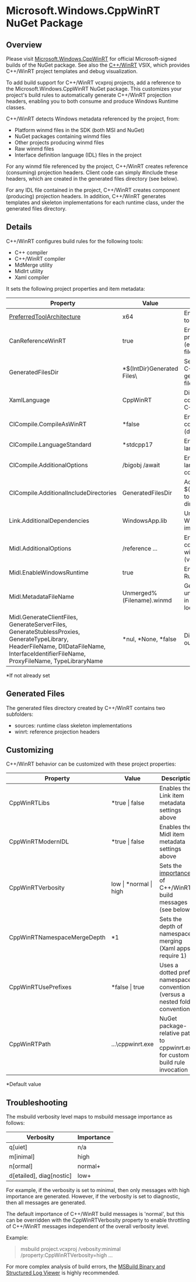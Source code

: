 # Microsoft.Windows.CppWinRT NuGet Package

## Overview

Please visit [Microsoft.Windows.CppWinRT](https://www.nuget.org/packages/Microsoft.Windows.CppWinRT/) for official Microsoft-signed builds of the NuGet package.  See also the [C++/WinRT](https://aka.ms/cppwinrt/vsix/) VSIX, which provides C++/WinRT project templates and debug visualization.

To add build support for C++/WinRT vcxproj projects, add a reference to the Microsoft.Windows.CppWinRT NuGet package.  This customizes your project's build rules to automatically generate C++/WinRT projection headers, enabling you to both consume and produce Windows Runtime classes.

C++/WinRT detects Windows metadata referenced by the project, from:
* Platform winmd files in the SDK (both MSI and NuGet)
* NuGet packages containing winmd files
* Other projects producing winmd files
* Raw winmd files
* Interface definition language (IDL) files in the project 

For any winmd file referenced by the project, C++/WinRT creates reference (consuming) projection headers.  Client code can simply #include these headers, which are created in the generated files directory (see below).

For any IDL file contained in the project, C++/WinRT creates component (producing) projection headers.  In addition, C++/WinRT generates templates and skeleton implementations for each runtime class, under the generated files directory.

## Details

C++/WinRT configures build rules for the following tools:
* C++ compiler
* C++/WinRT compiler
* MdMerge utility
* Midlrt utility
* Xaml compiler

It sets the following project properties and item metadata:

| Property | Value | Description |
|-|-|-|
| [PreferredToolArchitecture](https://docs.microsoft.com/en-us/cpp/build/msbuild-visual-cpp-overview?view=vs-2017) | x64 | Enables the compiler to use more memory |
| CanReferenceWinRT | true | Enables native project references (e.g., to WinMD files) |
| GeneratedFilesDir | *$(IntDir)Generated Files\ | Sets the folder for C++/WinRT generated source files |
| XamlLanguage | CppWinRT | Directs the Xaml compiler to generate C++/WinRT code |
| ClCompile.CompileAsWinRT | *false | Enables ISO C++ compilation (disables C++/CX) |
| ClCompile.LanguageStandard | *stdcpp17 | Enables C++17 language features |
| ClCompile.AdditionalOptions | /bigobj /await | Enables support for large object files and coroutines |
| ClCompile.AdditionalIncludeDirectories | GeneratedFilesDir | Adds $(GeneratedFilesDir) to the C++ include dirs |
| Link.AdditionalDependencies | WindowsApp.lib | Umbrella library for Windows Runtime imports |
| Midl.AdditionalOptions | /reference ... | Enables faster compilation with winmd references (versus idl imports) |
| Midl.EnableWindowsRuntime | true | Enables Windows Runtime semantics |
| Midl.MetadataFileName | Unmerged\%(Filename).winmd | Generates unmerged metadata in a tempoary location |
| Midl.GenerateClientFiles, GenerateServerFiles, GenerateStublessProxies, GenerateTypeLibrary, HeaderFileName, DllDataFileName, InterfaceIdentifierFileName, ProxyFileName, TypeLibraryName | *nul, *None, *false | Disable unnecessary output |
\*If not already set 

## Generated Files
The generated files directory created by C++/WinRT contains two subfolders:
* sources: runtime class skeleton implementations 
* winrt: reference projection headers 

## Customizing

C++/WinRT behavior can be customized with these project properties:

| Property | Value | Description |
|-|-|-|
| CppWinRTLibs | *true \| false | Enables the Link item metadata settings above |
| CppWinRTModernIDL | *true \| false | Enables the Midl item metadata settings above |
| CppWinRTVerbosity | low \| *normal \| high | Sets the [importance](https://docs.microsoft.com/en-us/visualstudio/msbuild/message-task?view=vs-2017) of C++/WinRT build messages (see below) |
| CppWinRTNamespaceMergeDepth | *1 | Sets the depth of namespace merging (Xaml apps require 1) |
| CppWinRTUsePrefixes | *false \| true | Uses a dotted prefix namespace convention (versus a nested folder convention) |
| CppWinRTPath | ...\cppwinrt.exe | NuGet package-relative path to cppwinrt.exe, for custom build rule invocation |
\*Default value

## Troubleshooting

The msbuild verbosity level maps to msbuild message importance as follows:

| Verbosity | Importance |
|-|-|
| q[uiet] | n/a |
| m[inimal] | high |
| n[ormal] | normal+ |
| d[etailed], diag[nostic] | low+ |
For example, if the verbosity is set to minimal, then only messages with high importance are generated.  However, if the verbosity is set to diagnostic, then all messages are generated.  

The default importance of C++/WinRT build messages is 'normal', but this can be overridden with the CppWinRTVerbosity property to enable throttling of C++/WinRT messages independent of the overall verbosity level.

Example:
> msbuild project.vcxproj /vebosity:minimal /property:CppWinRTVerbosity=high ...

For more complex analysis of build errors, the [MSBuild Binary and Structured Log Viewer](http://msbuildlog.com/) is highly recommended.

